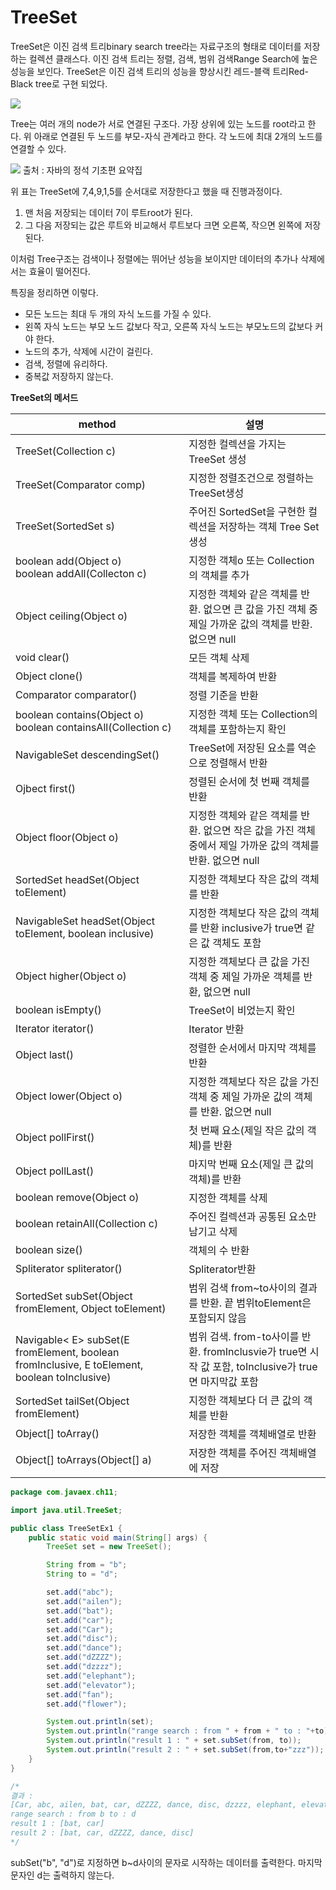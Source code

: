 # TreeSet

TreeSet은 이진 검색 트리binary search tree라는 자료구조의 형태로 데이터를 저장하는 컬렉션 클래스다. 이진 검색 트리는 정렬, 검색, 범위 검색Range Search에 높은 성능을 보인다. TreeSet은 이진 검색 트리의 성능을 향상시킨 레드-블랙 트리Red-Black tree로 구현 되었다.

![](https://images.velog.io/images/cocodori/post/8e5cdb76-c65b-4ea6-96fe-931b666fb3b8/tree.png)

Tree는 여러 개의 node가 서로 연결된 구조다. 가장 상위에 있는 노드를 root라고 한다.
위 아래로 연결된 두 노드를 부모-자식 관계라고 한다. 각 노드에 최대 2개의 노드를 연결할 수 있다.


![](https://images.velog.io/images/cocodori/post/21ae286a-7102-4208-9316-9dbc16350822/image.png)
출처 : 자바의 정석 기초편 요약집

위 표는 TreeSet에 7,4,9,1,5를 순서대로 저장한다고 했을 때 진행과정이다.

1. 맨 처음 저장되는 데이터 7이 루트root가 된다.
2. 그 다음 저장되는 값은 루트와 비교해서 루트보다 크면 오른쪽, 작으면 왼쪽에 저장된다.

이처럼 Tree구조는 검색이나 정렬에는 뛰어난 성능을 보이지만 데이터의 추가나 삭제에서는 효율이 떨어진다.

특징을 정리하면 이렇다.
- 모든 노드는 최대 두 개의 자식 노드를 가질 수 있다.
- 왼쪽 자식 노드는 부모 노드 값보다 작고, 오른쪽 자식 노드는 부모노드의 값보다 커야 한다.
- 노드의 추가, 삭제에 시간이 걸린다.
- 검색, 정렬에 유리하다.
- 중복값 저장하지 않는다.


**TreeSet의 메서드**


|method|설명|
|------|----|
|TreeSet(Collection c)|지정한 컬렉션을 가지는 TreeSet 생성|
|TreeSet(Comparator comp)|지정한 정렬조건으로 정렬하는 TreeSet생성|
|TreeSet(SortedSet s)|주어진 SortedSet을 구현한 컬렉션을 저장하는 객체 Tree Set생성|
|boolean add(Object o)<br>boolean addAll(Collecton c)|지정한 객체o 또는 Collection의 객체를 추가|
|Object ceiling(Object o)|지정한 객체와 같은 객체를 반환. 없으면 큰 값을 가진 객체 중 제일 가까운 값의 객체를 반환. 없으면 null|
|void clear()|모든 객체 삭제|
|Object clone()|객체를 복제하여 반환|
|Comparator comparator()|정렬 기준을 반환|
|boolean contains(Object o)<br>boolean containsAll(Collection c)|지정한 객체 또는 Collection의 객체를 포함하는지 확인|
|NavigableSet descendingSet()|TreeSet에 저장된 요소를 역순으로 정렬해서 반환|
|Ojbect first()|정렬된 순서에 첫 번째 객체를 반환|
|Object floor(Object o)|지정한 객체와 같은 객체를 반환. 없으면 작은 값을 가진 객체 중에서 제일 가까운 값의 객체를 반환. 없으면 null|
|SortedSet headSet(Object toElement)|지정한 객체보다 작은 값의 객체를 반환|
|NavigableSet headSet(Object toElement, boolean inclusive)|지정한 객체보다 작은 값의 객체를 반환 inclusive가 true면 같은 값 객체도 포함|
|Object higher(Object o)|지정한 객체보다 큰 값을 가진 객체 중 제일 가까운 객체를 반환, 없으면 null|
|boolean isEmpty()|TreeSet이 비었는지 확인|
|Iterator iterator()|Iterator 반환|
|Object last()|정렬한 순서에서 마지막 객체를 반환|
|Object lower(Object o)|지정한 객체보다 작은 값을 가진 객체 중 제일 가까운 값의 객체를 반환. 없으면 null|
|Object pollFirst()|첫 번째 요소(제일 작은 값의 객체)를 반환|
|Object pollLast()|마지막 번째 요소(제일 큰 값의 객체)를 반환|
|boolean remove(Object o)|지정한 객체를 삭제|
|boolean retainAll(Collection c)|주어진 컬렉션과 공통된 요소만 남기고 삭제|
|boolean size()|객체의 수 반환|
Spliterator spliterator()|Spliterator반환|
|SortedSet subSet(Object fromElement, Object toElement)|범위 검색 from~to사이의 결과를 반환. 끝 범위toElement은 포함되지 않음|
|Navigable< E> subSet(E fromElement, boolean fromInclusive, E toElement, boolean toInclusive)|범위 검색. from-to사이를 반환. fromInclusvie가 true면 시작 값 포함, toInclusive가 true면 마지막값 포함|
|SortedSet tailSet(Object fromElement)|지정한 객체보다 더 큰 값의 객체를 반환|
|Object[] toArray()|저장한 객체를 객체배열로 반환|
|Object[] toArrays(Object[] a)|저장한 객체를 주어진 객체배열에 저장|

```java
package com.javaex.ch11;

import java.util.TreeSet;

public class TreeSetEx1 {
    public static void main(String[] args) {
        TreeSet set = new TreeSet();

        String from = "b";
        String to = "d";

        set.add("abc");
        set.add("ailen");
        set.add("bat");
        set.add("car");
        set.add("Car");
        set.add("disc");
        set.add("dance");
        set.add("dZZZZ");
        set.add("dzzzz");
        set.add("elephant");
        set.add("elevator");
        set.add("fan");
        set.add("flower");

        System.out.println(set);
        System.out.println("range search : from " + from + " to : "+to);
        System.out.println("result 1 : " + set.subSet(from, to));
        System.out.println("result 2 : " + set.subSet(from,to+"zzz"));
    }
}

/*
결과 : 
[Car, abc, ailen, bat, car, dZZZZ, dance, disc, dzzzz, elephant, elevator, fan, flower]
range search : from b to : d
result 1 : [bat, car]
result 2 : [bat, car, dZZZZ, dance, disc]
*/
```

subSet("b", "d")로 지정하면
b~d사이의 문자로 시작하는 데이터를 출력한다.
마지막 문자인 d는 출력하지 않는다.

